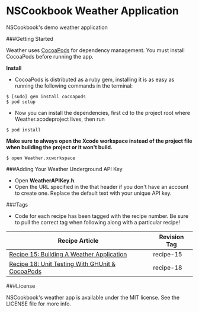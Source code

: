 NSCookbook Weather Application
==========

NSCookbook's demo weather application

###Getting Started

Weather uses [CocoaPods](http://cocoapods.org) for dependency management. You must install CocoaPods before running the app.

**Install**

* CocoaPods is distributed as a ruby gem, installing it is as easy as running the following commands in the terminal:

````
$ [sudo] gem install cocoapods
$ pod setup
````

* Now you can install the dependencies, first cd to the project root where Weather.xcodeproject lives, then run

````
$ pod install
````

**Make sure to always open the Xcode workspace instead of the project file when building the project or it won't build.**

````
$ open Weather.xcworkspace
````

###Adding Your Weather Underground API Key

* Open **WeatherAPIKey.h**.
* Open the URL specified in the that header if you don't have an account to create one. Replace the default text with your unique API key.

###Tags

* Code for each recipe has been tagged with the recipe number. Be sure to pull the correct tag when following along with a particular recipe!

| Recipe Article | Revision Tag | 
| ------------ 	| ------------- |
| [Recipe 15: Building A Weather Application](http://nscookbook.com/2013/02/ios-programming-recipe-15-building-a-weather-application/) | recipe-15  |
| [Recipe 18: Unit Testing With GHUnit & CocoaPods](http://nscookbook.com/2013/03/recipe-18-unit-testing-with-ghunit-cocoapods/‎) | recipe-18  |
###License

NSCookbook's weather app is available under the MIT license. See the LICENSE file for more info.
